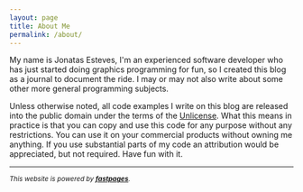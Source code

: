 ```yaml
---
layout: page
title: About Me
permalink: /about/
---
```


My name is Jonatas Esteves, I'm an experienced software developer who has just started doing graphics programming for fun, so I created this blog as a journal to document the ride. I may or may not also write about some other more general programming subjects.

Unless otherwise noted, all code examples I write on this blog are released into the public domain under the terms of the [Unlicense](http://unlicense.org/). What this means in practice is that you can copy and use this code for any purpose without any restrictions. You can use it on your commercial products without owning me anything. If you use substantial parts of my code an attribution would be appreciated, but not required. Have fun with it.

---
<sub>_This website is powered by **[fastpages](https://github.com/fastai/fastpages)**._</sub>

